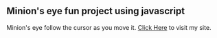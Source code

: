 ## Minion's eye fun project using javascript
Minion's eye follow the cursor as you move it.
[Click Here](https://hemsbansal.github.io/Technocrats-HacktoberFest/JavaScript_-_HTML_-_CSS/minion_eye_fun/) to visit my site.
